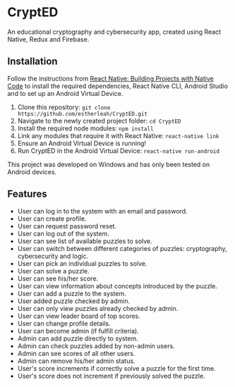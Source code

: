 # CryptED

An educational cryptography and cybersecurity app, created using React Native, Redux and Firebase.

## Installation

Follow the instructions from [React Native: Building Projects with Native Code](https://facebook.github.io/react-native/docs/getting-started.html) to install the required dependencies, React Native CLI, Android Studio and to set up an Android Virtual Device.

1. Clone this repository: `git clone https://github.com/estherleah/CryptED.git`
2. Navigate to the newly created project folder: `cd CryptED`
3. Install the required node modules: `npm install`
4. Link any modules that require it with React Native: `react-native link`
5. Ensure an Android Virtual Device is running!
6. Run CryptED in the Android Virtual Device: `react-native run-android`

This project was developed on Windows and has only been tested on Android devices.

## Features
* User can log in to the system with an email and password.
* User can create profile.
* User can request password reset.
* User can log out of the system.
* User can see list of available puzzles to solve.
* User can switch between different categories of puzzles: cryptography, cybersecurity and logic.
* User can pick an individual puzzles to solve.
* User can solve a puzzle.
* User can see his/her score.
* User can view information about concepts introduced by the puzzle.
* User can add a puzzle to the system.
* User added puzzle checked by admin.
* User can only view puzzles already checked by admin.
* User can view leader board of top scores.
* User can change profile details.
* User can become admin (if fulfill criteria).
* Admin can add puzzle directly to system.
* Admin can check puzzles added by non-admin users.
* Admin can see scores of all other users.
* Admin can remove his/her admin status.
* User's score increments if correctly solve a puzzle for the first time.
* User's score does not increment if previously solved the puzzle.